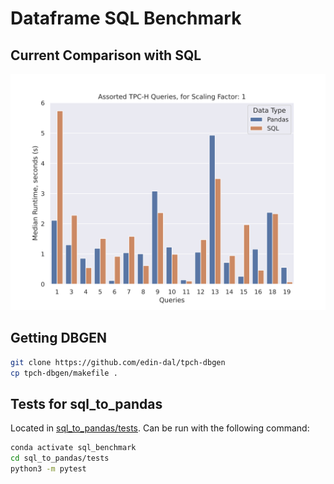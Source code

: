 # Dataframe SQL Benchmark

## Current Comparison with SQL

![Comparison Table, Scaling Factor 1](benchmarking/analysis_results/all_queries_compare_queries.svg)

## Getting DBGEN

```bash
git clone https://github.com/edin-dal/tpch-dbgen
cp tpch-dbgen/makefile .
```


## Tests for sql_to_pandas

Located in [sql_to_pandas/tests](sql_to_pandas/tests). Can be run with the following command:

```bash
conda activate sql_benchmark
cd sql_to_pandas/tests
python3 -m pytest
```


